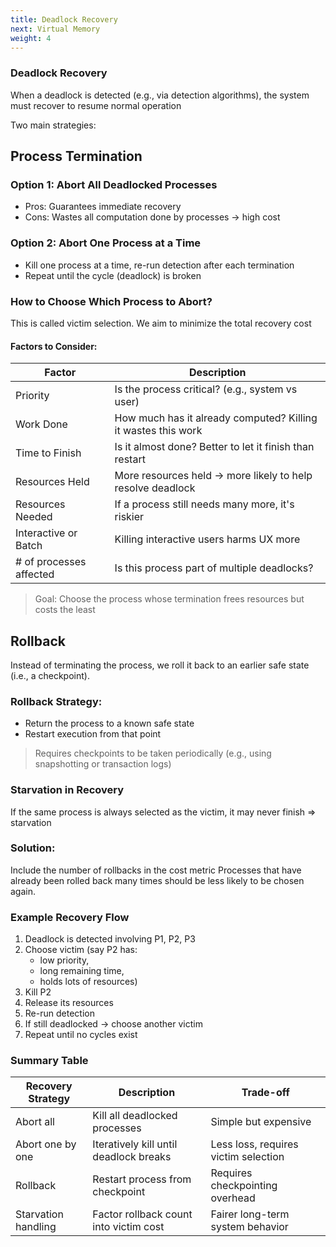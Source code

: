 ```yaml
---
title: Deadlock Recovery
next: Virtual Memory
weight: 4
---
```

### Deadlock Recovery

When a deadlock is detected (e.g., via detection algorithms), the system must recover to resume normal operation

Two main strategies:

## Process Termination

### Option 1: Abort All Deadlocked Processes

* Pros: Guarantees immediate recovery
* Cons: Wastes all computation done by processes → high cost

### Option 2: Abort One Process at a Time

* Kill one process at a time, re-run detection after each termination
* Repeat until the cycle (deadlock) is broken

### How to Choose Which Process to Abort?

This is called victim selection. We aim to minimize the total recovery cost

#### Factors to Consider:

| Factor                      | Description                                                   |
| --------------------------- | ------------------------------------------------------------- |
| Priority                | Is the process critical? (e.g., system vs user)               |
| Work Done               | How much has it already computed? Killing it wastes this work |
| Time to Finish          | Is it almost done? Better to let it finish than restart       |
| Resources Held          | More resources held → more likely to help resolve deadlock    |
| Resources Needed        | If a process still needs many more, it's riskier              |
| Interactive or Batch    | Killing interactive users harms UX more                       |
| # of processes affected | Is this process part of multiple deadlocks?                   |

> Goal: Choose the process whose termination frees resources but costs the least

## Rollback

Instead of terminating the process, we roll it back to an earlier safe state (i.e., a checkpoint).

### Rollback Strategy:

* Return the process to a known safe state
* Restart execution from that point

> Requires checkpoints to be taken periodically (e.g., using snapshotting or transaction logs)

### Starvation in Recovery

If the same process is always selected as the victim, it may never finish ⇒ starvation

### Solution:

Include the number of rollbacks in the cost metric
Processes that have already been rolled back many times should be less likely to be chosen again.

### Example Recovery Flow

1. Deadlock is detected involving P1, P2, P3
2. Choose victim (say P2 has:
   * low priority,
   * long remaining time,
   * holds lots of resources)
3. Kill P2
4. Release its resources
5. Re-run detection
6. If still deadlocked → choose another victim
7. Repeat until no cycles exist

### Summary Table

| Recovery Strategy   | Description                            | Trade-off                            |
| ------------------- | -------------------------------------- | ------------------------------------ |
| Abort all           | Kill all deadlocked processes          | Simple but expensive                 |
| Abort one by one    | Iteratively kill until deadlock breaks | Less loss, requires victim selection |
| Rollback            | Restart process from checkpoint        | Requires checkpointing overhead      |
| Starvation handling | Factor rollback count into victim cost | Fairer long-term system behavior     |
